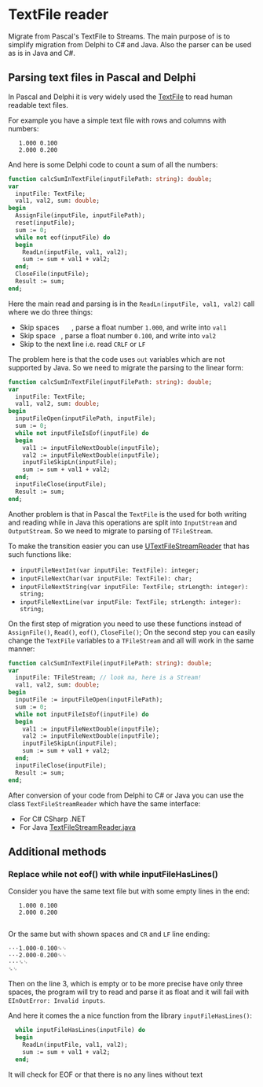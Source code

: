# TextFile reader

Migrate from Pascal's TextFile to Streams. The main purpose of is to simplify migration from Delphi to C# and Java. 
Also the parser can be used as is in Java and C#.

## Parsing text files in Pascal and Delphi

In Pascal and Delphi it is very widely used the [TextFile](https://wiki.freepascal.org/File_Handling_In_Pascal) to read human readable text files.

For example you have a simple text file with rows and columns with numbers:

       1.000 0.100
       2.000 0.200

And here is some Delphi code to count a sum of all the numbers:

```pascal
function calcSumInTextFile(inputFilePath: string): double;
var
  inputFile: TextFile;
  val1, val2, sum: double;
begin
  AssignFile(inputFile, inputFilePath);
  reset(inputFile);
  sum := 0;
  while not eof(inputFile) do
  begin
    ReadLn(inputFile, val1, val2);
    sum := sum + val1 + val2;
  end;
  CloseFile(inputFile);
  Result := sum;
end;
```

Here the main read and parsing is in the `ReadLn(inputFile, val1, val2)` call where we do three things:

 * Skip spaces `   `, parse a float number `1.000`, and write into `val1`
 * Skip space ` `, parse a float number `0.100`, and write into `val2`
 * Skip to the next line i.e. read `CRLF` or `LF`

The problem here is that the code uses `out` variables which are not supported by Java.
So we need to migrate the parsing to the linear form:

```pascal
function calcSumInTextFile(inputFilePath: string): double;
var
  inputFile: TextFile;
  val1, val2, sum: double;
begin
  inputFileOpen(inputFilePath, inputFile);
  sum := 0;
  while not inputFileIsEof(inputFile) do
  begin
    val1 := inputFileNextDouble(inputFile);
    val2 := inputFileNextDouble(inputFile);
    inputFileSkipLn(inputFile);
    sum := sum + val1 + val2;
  end;
  inputFileClose(inputFile);
  Result := sum;
end;
```

Another problem is that in Pascal the `TextFile` is the used for both writing and reading while in Java this operations are split into `InputStream` and `OutputStream`.
So we need to migrate to parsing of `TFileStream`.

To make the transition easier you can use [UTextFileStreamReader](./UTextFileStreamReader.pas) that has such functions like: 
 * `inputFileNextInt(var inputFile: TextFile): integer;`
 * `inputFileNextChar(var inputFile: TextFile): char;`
 * `inputFileNextString(var inputFile: TextFile; strLength: integer): string;`
 * `inputFileNextLine(var inputFile: TextFile; strLength: integer): string;`

On the first step of migration you need to use these functions instead of `AssignFile()`, `Read()`, `eof()`, `CloseFile()`;
On the second step you can easily change the `TextFile` variables to a `TFileStream` and all will work in the same manner:

```pascal
function calcSumInTextFile(inputFilePath: string): double;
var
  inputFile: TFileStream; // look ma, here is a Stream!
  val1, val2, sum: double;
begin
  inputFile := inputFileOpen(inputFilePath);
  sum := 0;
  while not inputFileIsEof(inputFile) do
  begin
    val1 := inputFileNextDouble(inputFile);
    val2 := inputFileNextDouble(inputFile);
    inputFileSkipLn(inputFile);
    sum := sum + val1 + val2;
  end;
  inputFileClose(inputFile);
  Result := sum;
end;
```

After conversion of your code from Delphi to C# or Java you can use the class `TextFileStreamReader` which have the same interface:

* For C# CSharp .NET 
* For Java [TextFileStreamReader.java](src/main/java/com/github/stokito/textfile/TextFileStreamReader.java)

## Additional methods

### Replace while not eof() with while inputFileHasLines()

Consider you have the same text file but with some empty lines in the end:

```
   1.000 0.100
   2.000 0.200
    

```

Or the same but with shown spaces and `CR` and `LF` line ending:

```
···1.000·0.100␍␊
···2.000·0.200␍␊
···␍␊
␍␊
```

Then on the line 3, which is empty or to be more precise have only three spaces, 
the program will try to read and parse it as float and it will fail with `EInOutError: Invalid inputs`.

And here it comes the a nice function from the library `inputFileHasLines()`:

```pascal
  while inputFileHasLines(inputFile) do
  begin
    ReadLn(inputFile, val1, val2);
    sum := sum + val1 + val2;
  end;
```

It will check for EOF or that there is no any lines without text